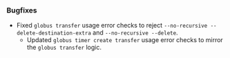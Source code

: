 ### Bugfixes

* Fixed `globus transfer` usage error checks to reject `--no-recursive --delete-destination-extra` and `--no-recursive --delete`.
    * Updated `globus timer create transfer` usage error checks to mirror the `globus transfer` logic.
